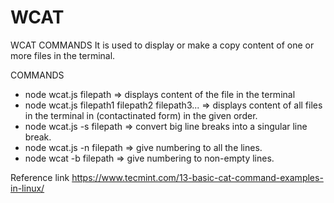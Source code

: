 # WCAT
WCAT COMMANDS
It is used to display or make a copy content of one or more files in the terminal.


COMMANDS
* node wcat.js filepath => displays content of the file in the terminal 
* node wcat.js filepath1 filepath2 filepath3... => displays content of all files in the terminal in (contactinated form) in the given order. 
* node wcat.js -s filepath => convert big line breaks into a singular line break.
* node wcat.js -n filepath => give numbering to all the lines.
* node wcat -b filepath => give numbering to non-empty lines.


Reference link
https://www.tecmint.com/13-basic-cat-command-examples-in-linux/

